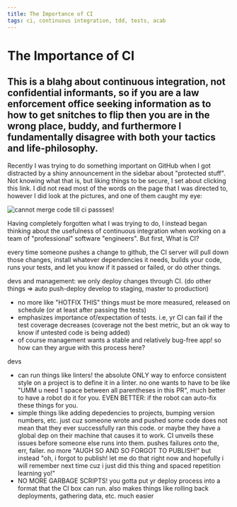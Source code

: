 ```yaml
---
title: The Importance of CI
tags: ci, continuous integration, tdd, tests, acab
---
```


# The Importance of CI
## This is a blahg about continuous integration, not confidential informants, so if you are a law enforcement office seeking information as to how to get snitches to flip then you are in the wrong place, buddy, and furthermore I fundamentally disagree with both your tactics and life-philosophy. 

Recently I was trying to do something important on GitHub when I got distracted by a shiny announcement in the sidebar about "protected stuff". Not knowing what that is, but liking things to be secure, I set about clicking this link. I did not read most of the words on the page that I was directed to, however I did look at the pictures, and one of them caught my eye:

![cannot merge code till ci passses!](ci-check.png)

Having completely forgotten what I was trying to do, I instead began thinking about the usefulness of continuous integration when working on a team of "professional" software "engineers". But first, What is CI?

every time someone pushes a change to github, 
the CI server will pull down those changes, 
install whatever dependencies it needs, 
builds your code, 
runs your tests, 
and let you know if it passed or failed, 
or do other things. 





devs and management: we only deploy changes through CI. (do other things => auto push-deploy develop to staging, master to production)
- no more like "HOTFIX THIS" things must be more measured, released on schedule (or at least after passing the tests)
- emphasizes importance of/expectation of tests. i.e, yr CI can fail if the test coverage decreases (coverage not the best metric, but an ok way to know if untested code is being added)
- of course management wants a stable and relatively bug-free app! so how can they argue with this process here? 


devs
- can run things like linters! the absolute ONLY way to enforce consistent style on a project is to define it in a linter. no one wants to have to be like "UMM u need 1 space between all parentheses in this PR", much better to have a robot do it for you. EVEN BETTER: if the robot can auto-fix these things for you.
- simple things like adding depedencies to projects, bumping version numbers, etc. just cuz someone wrote and pushed some code does not mean that they ever successfully ran this code. or maybe they have a global dep on their machine that causes it to work. CI unveils these issues before someone else runs into them. pushes failures onto the, err, failer. no more "AUGH SO AND SO FORGOT TO PUBLISH!" but instead "oh, i forgot to publish! let me do that right now and hopefully i will remember next time cuz i just did this thing and spaced repetition learning yo!"
- NO MORE GARBAGE SCRIPTS! you gotta put yr deploy process into a format that the CI box can run. also makes things like rolling back deployments, gathering data, etc. much easier



















